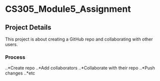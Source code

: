 # CS305_Module5_Assignment

## Project Details

This project is about creating a GitHub repo and collaborating with other users.

### Process
..*Create repo
..*Add collaborators
..*Collaborate with their repo
..*Push changes
..*etc
